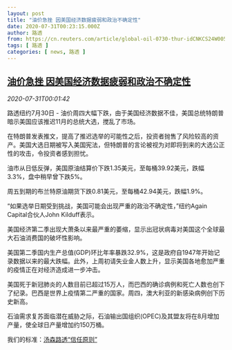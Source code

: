 ```yaml
---
layout: post
title: "油价急挫 因美国经济数据疲弱和政治不确定性"
date: 2020-07-31T00:23:15.000Z
author: 路透
from: https://cn.reuters.com/article/global-oil-0730-thur-idCNKCS24W005
tags: [ 路透 ]
categories: [ news, 路透 ]
---
```

<!--1596154995000-->
[油价急挫 因美国经济数据疲弱和政治不确定性](https://cn.reuters.com/article/global-oil-0730-thur-idCNKCS24W005)
------

<div>
<div><i>2020-07-31T00:01:42</i></div><div class="StandardArticleBody_body"><p>路透纽约7月30日 - 油价周四大幅下跌，由于美国经济数据不佳，美国总统特朗普暗示美国应该推迟11月的总统大选，搅乱了市场。 </p><p>在特朗普发表推文，提高了推迟选举的可能性之后，投资者抛售了风险较高的资产。美国大选日期被写入美国宪法，但特朗普的言论被视为对即将到来的大选公正性的攻击，令投资者感到担忧。 </p><p>油市从日低反弹，美国原油结算价下跌1.35美元，至每桶39.92美元，跌幅3.3%，盘中稍早曾下跌5%。 </p><p>周五到期的布兰特原油期货下跌0.81美元，至每桶42.94美元，跌幅1.9%。 </p><p>“如果选举日期受到挑战，美国可能会出现严重的政治不确定性，”纽约Again Capital合伙人John Kilduff表示。 </p><p>美国经济第二季出现大萧条以来最严重的萎缩，显示出冠状病毒对美国这个全球最大石油消费国的破坏性影响。 </p><p>美国第二季国内生产总值(GDP)环比年率暴跌32.9%，这是政府自1947年开始记录数据以来的最大跌幅。此外，上周初请失业金人数上升，显示美国各地愈加严重的疫情正在对经济造成进一步冲击。 </p><p>美国死于新冠肺炎的人数目前已超过15万人，而巴西的确诊病例和死亡人数也创下了纪录。巴西是世界上疫情第二严重的国家。周四，澳大利亚的新感染病例创下历史新高。 </p><p>石油需求复苏面临潜在威胁之际，石油输出国组织(OPEC)及其盟友将在8月增加产量，使全球日产量增加约150万桶。</p><div class="StandardArticleBody_trustBadgeContainer"><span class="StandardArticleBody_trustBadgeTitle">我们的标准：</span><span class="trustBadgeUrl"><a href="https://www.thomsonreuters.cn/content/dam/openweb/documents/pdf/china/brochures/about-us-1.pdf">汤森路透“信任原则”</a></span></div></div>
</div>
